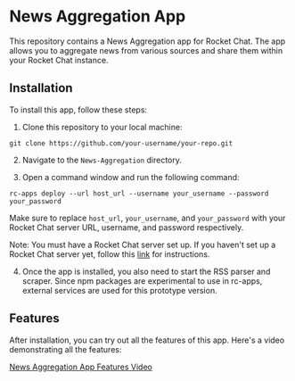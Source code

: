 # News Aggregation App

This repository contains a News Aggregation app for Rocket Chat. The app allows you to aggregate news from various sources and share them within your Rocket Chat instance.

## Installation

To install this app, follow these steps:

1. Clone this repository to your local machine:

```
git clone https://github.com/your-username/your-repo.git
```

2. Navigate to the `News-Aggregation` directory.

3. Open a command window and run the following command:

```
rc-apps deploy --url host_url --username your_username --password your_password
```

Make sure to replace `host_url`, `your_username`, and `your_password` with your Rocket Chat server URL, username, and password respectively.

Note: You must have a Rocket Chat server set up. If you haven't set up a Rocket Chat server yet, follow this [link](https://developer.rocket.chat/open-source-projects/server/server-environment-setup) for instructions.

4. Once the app is installed, you also need to start the RSS parser and scraper. Since npm packages are experimental to use in rc-apps, external services are used for this prototype version.

## Features

After installation, you can try out all the features of this app. Here's a video demonstrating all the features:

[News Aggregation App Features Video](https://drive.google.com/drive/folders/1yOnNJ4UucZqH91ZbXo0XVz0VMkkfqDL4?usp=sharing)
